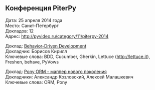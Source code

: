 ## Конференция PiterPy
Дата: 25 апреля 2014 года  
Место: Санкт-Петербург  
Докладов: 12  
Адрес: http://pyvideo.ru/category/11/piterpy-2014  


Доклад: [Behavior-Driven Development](http://www.youtube.com/watch?v=tYx82_cKLEk)  
Докладчик: Борисов Кирилл  
Ключевые слова: BDD, Cucumber, Gherkin, Lettuce (http://lettuce.it), Freshen, behave, PyVows  

Доклад: [Pony ORM - маппер нового поколения ](http://www.youtube.com/watch?v=6Gqb6v6FiRM)  
Докладчики:  Александр Козловский, Алексей Малашкевич  
Ключевые слова: ORM, Pony

